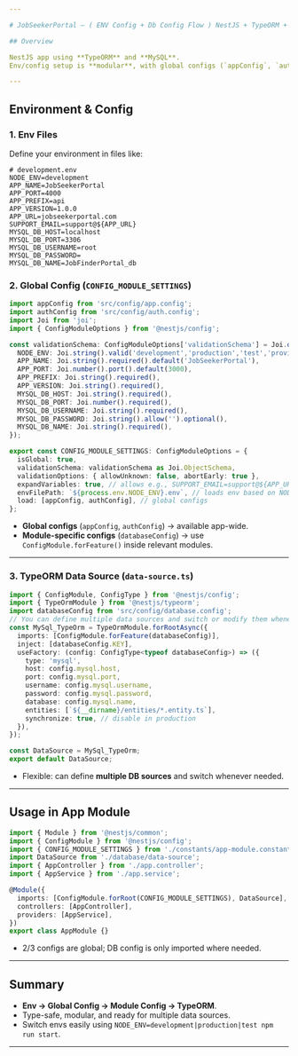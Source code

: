 ```yaml
---

# JobSeekerPortal – ( ENV Config + Db Config Flow ) NestJS + TypeORM + MySQL

## Overview

NestJS app using **TypeORM** and **MySQL**.
Env/config setup is **modular**, with global configs (`appConfig`, `authConfig`) and module-specific configs (e.g., `databaseConfig`) loaded only where needed.

---
```


## Environment & Config

### 1. Env Files

Define your environment in files like:

```env
# development.env
NODE_ENV=development
APP_NAME=JobSeekerPortal
APP_PORT=4000
APP_PREFIX=api
APP_VERSION=1.0.0
APP_URL=jobseekerportal.com
SUPPORT_EMAIL=support@${APP_URL}
MYSQL_DB_HOST=localhost
MYSQL_DB_PORT=3306
MYSQL_DB_USERNAME=root
MYSQL_DB_PASSWORD=
MYSQL_DB_NAME=JobFinderPortal_db
```

### 2. Global Config (`CONFIG_MODULE_SETTINGS`)

```ts
import appConfig from 'src/config/app.config';
import authConfig from 'src/config/auth.config';
import Joi from 'joi';
import { ConfigModuleOptions } from '@nestjs/config';

const validationSchema: ConfigModuleOptions['validationSchema'] = Joi.object({
  NODE_ENV: Joi.string().valid('development','production','test','provision').default('development'),
  APP_NAME: Joi.string().required().default('JobSeekerPortal'),
  APP_PORT: Joi.number().port().default(3000),
  APP_PREFIX: Joi.string().required(),
  APP_VERSION: Joi.string().required(),
  MYSQL_DB_HOST: Joi.string().required(),
  MYSQL_DB_PORT: Joi.number().required(),
  MYSQL_DB_USERNAME: Joi.string().required(),
  MYSQL_DB_PASSWORD: Joi.string().allow('').optional(),
  MYSQL_DB_NAME: Joi.string().required(),
});

export const CONFIG_MODULE_SETTINGS: ConfigModuleOptions = {
  isGlobal: true,
  validationSchema: validationSchema as Joi.ObjectSchema,
  validationOptions: { allowUnknown: false, abortEarly: true },
  expandVariables: true, // allows e.g., SUPPORT_EMAIL=support@${APP_URL}
  envFilePath: `${process.env.NODE_ENV}.env`, // loads env based on NODE_ENV
  load: [appConfig, authConfig], // global configs
};
```

* **Global configs** (`appConfig`, `authConfig`) → available app-wide.
* **Module-specific configs** (`databaseConfig`) → use `ConfigModule.forFeature()` inside relevant modules.

---

### 3. TypeORM Data Source (`data-source.ts`)

```ts
import { ConfigModule, ConfigType } from '@nestjs/config';
import { TypeOrmModule } from '@nestjs/typeorm';
import databaseConfig from 'src/config/database.config';
// You can define multiple data sources and switch or modify them whenever needed
const MySql_TypeOrm = TypeOrmModule.forRootAsync({
  imports: [ConfigModule.forFeature(databaseConfig)],
  inject: [databaseConfig.KEY],
  useFactory: (config: ConfigType<typeof databaseConfig>) => ({
    type: 'mysql',
    host: config.mysql.host,
    port: config.mysql.port,
    username: config.mysql.username,
    password: config.mysql.password,
    database: config.mysql.name,
    entities: [`${__dirname}/entities/*.entity.ts`],
    synchronize: true, // disable in production
  }),
});

const DataSource = MySql_TypeOrm;
export default DataSource;
```

* Flexible: can define **multiple DB sources** and switch whenever needed.

---

## Usage in App Module

```ts
import { Module } from '@nestjs/common';
import { ConfigModule } from '@nestjs/config';
import { CONFIG_MODULE_SETTINGS } from './constants/app-module.constant';
import DataSource from './database/data-source';
import { AppController } from './app.controller';
import { AppService } from './app.service';

@Module({
  imports: [ConfigModule.forRoot(CONFIG_MODULE_SETTINGS), DataSource],
  controllers: [AppController],
  providers: [AppService],
})
export class AppModule {}
```

* 2/3 configs are global; DB config is only imported where needed.

---

## Summary

* **Env → Global Config → Module Config → TypeORM**.
* Type-safe, modular, and ready for multiple data sources.
* Switch envs easily using `NODE_ENV=development|production|test npm run start`.

---

